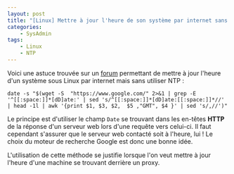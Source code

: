 ```yaml
---
layout: post
title: "[Linux] Mettre à jour l'heure de son système par internet sans NTP"
categories:
    - SysAdmin
tags:
    - Linux
    - NTP
---
```

Voici une astuce trouvée sur un [forum][topic_forum] permettant de mettre à jour l'heure d'un système sous Linux par internet mais sans utiliser NTP :

    date -s "$(wget -S  "https://www.google.com/" 2>&1 | grep -E '^[[:space:]]*[dD]ate:' | sed 's/^[[:space:]]*[dD]ate:[[:space:]]*//' | head -1l | awk '{print $1, $3, $2,  $5 ,"GMT", $4 }' | sed 's/,//')"

Le principe est d'utiliser le champ `Date` se trouvant dans les en-têtes **HTTP** de la réponse d'un serveur web lors d'une requête vers celui-ci. Il faut cependant s'assurer que le serveur web contacté soit à l'heure, lui ! Le choix du moteur de recherche Google est donc une bonne idée.

L'utilisation de cette méthode se justifie lorsque l'on veut mettre à jour l'heure d'une machine se trouvant derrière un proxy.

[topic_forum]: https://superuser.com/questions/307158/how-to-use-ntpdate-behind-a-proxy/465838#465838 "How to use ntpdate behind a proxy"
